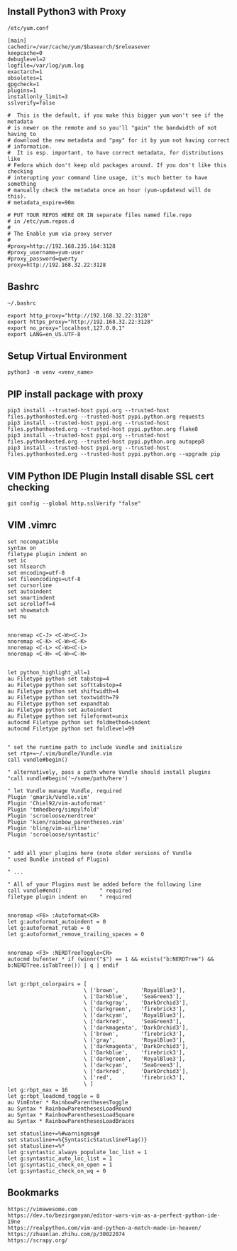 ## Install Python3 with Proxy

    /etc/yum.conf
    
    [main]
    cachedir=/var/cache/yum/$basearch/$releasever
    keepcache=0
    debuglevel=2
    logfile=/var/log/yum.log
    exactarch=1
    obsoletes=1
    gpgcheck=1
    plugins=1
    installonly_limit=3
    sslverify=false
    
    #  This is the default, if you make this bigger yum won't see if the metadata
    # is newer on the remote and so you'll "gain" the bandwidth of not having to
    # download the new metadata and "pay" for it by yum not having correct
    # information.
    #  It is esp. important, to have correct metadata, for distributions like
    # Fedora which don't keep old packages around. If you don't like this checking
    # interupting your command line usage, it's much better to have something
    # manually check the metadata once an hour (yum-updatesd will do this).
    # metadata_expire=90m
    
    # PUT YOUR REPOS HERE OR IN separate files named file.repo
    # in /etc/yum.repos.d
    #
    # The Enable yum via proxy server
    #
    #proxy=http://192.168.235.164:3128
    #proxy_username=yum-user
    #proxy_password=qwerty
    proxy=http://192.168.32.22:3128


## Bashrc
    ~/.bashrc
    
    export http_proxy="http://192.168.32.22:3128"
    export https_proxy="http://192.168.32.22:3128"
    export no_proxy="localhost,127.0.0.1"
    export LANG=en_US.UTF-8


## Setup Virtual Environment
    
    python3 -m venv <venv_name>

    
## PIP install package with proxy

    pip3 install --trusted-host pypi.org --trusted-host files.pythonhosted.org --trusted-host pypi.python.org requests
    pip3 install --trusted-host pypi.org --trusted-host files.pythonhosted.org --trusted-host pypi.python.org flake8
    pip3 install --trusted-host pypi.org --trusted-host files.pythonhosted.org --trusted-host pypi.python.org autopep8
    pip3 install --trusted-host pypi.org --trusted-host files.pythonhosted.org --trusted-host pypi.python.org --upgrade pip
    

    
## VIM Python IDE Plugin Install disable SSL cert checking
    
    git config --global http.sslVerify "false"
    
    
## VIM .vimrc

    set nocompatible
    syntax on
    filetype plugin indent on
    set ic
    set hlsearch
    set encoding=utf-8
    set fileencodings=utf-8
    set cursorline
    set autoindent
    set smartindent
    set scrolloff=4
    set showmatch
    set nu
    
    
    nnoremap <C-J> <C-W><C-J>
    nnoremap <C-K> <C-W><C-K>
    nnoremap <C-L> <C-W><C-L>
    nnoremap <C-H> <C-W><C-H>
    
    
    let python_highlight_all=1
    au Filetype python set tabstop=4
    au Filetype python set softtabstop=4
    au Filetype python set shiftwidth=4
    au Filetype python set textwidth=79
    au Filetype python set expandtab
    au Filetype python set autoindent
    au Filetype python set fileformat=unix
    autocmd Filetype python set foldmethod=indent
    autocmd Filetype python set foldlevel=99
    
    
    " set the runtime path to include Vundle and initialize
    set rtp+=~/.vim/bundle/Vundle.vim
    call vundle#begin()
    
    " alternatively, pass a path where Vundle should install plugins
    "call vundle#begin('~/some/path/here')
    
    " let Vundle manage Vundle, required
    Plugin 'gmarik/Vundle.vim'
    Plugin 'Chiel92/vim-autoformat'
    Plugin 'tmhedberg/simpylfold'
    Plugin 'scrooloose/nerdtree'
    Plugin 'kien/rainbow_parentheses.vim'
    Plugin 'bling/vim-airline'
    Plugin 'scrooloose/syntastic'
    
    
    " add all your plugins here (note older versions of Vundle
    " used Bundle instead of Plugin)
    
    " ...
    
    " All of your Plugins must be added before the following line
    call vundle#end()            " required
    filetype plugin indent on    " required
    
    
    nnoremap <F6> :Autoformat<CR>
    let g:autoformat_autoindent = 0
    let g:autoformat_retab = 0
    let g:autoformat_remove_trailing_spaces = 0
    
    
    nnoremap <F3> :NERDTreeToggle<CR>
    autocmd bufenter * if (winnr("$") == 1 && exists("b:NERDTree") && b:NERDTree.isTabTree()) | q | endif
    
    
    let g:rbpt_colorpairs = [
                            \ ['brown',       'RoyalBlue3'],
                            \ ['Darkblue',    'SeaGreen3'],
                            \ ['darkgray',    'DarkOrchid3'],
                            \ ['darkgreen',   'firebrick3'],
                            \ ['darkcyan',    'RoyalBlue3'],
                            \ ['darkred',     'SeaGreen3'],
                            \ ['darkmagenta', 'DarkOrchid3'],
                            \ ['brown',       'firebrick3'],
                            \ ['gray',        'RoyalBlue3'],
                            \ ['darkmagenta', 'DarkOrchid3'],
                            \ ['Darkblue',    'firebrick3'],
                            \ ['darkgreen',   'RoyalBlue3'],
                            \ ['darkcyan',    'SeaGreen3'],
                            \ ['darkred',     'DarkOrchid3'],
                            \ ['red',         'firebrick3'],
                            \ ]
    let g:rbpt_max = 16
    let g:rbpt_loadcmd_toggle = 0
    au VimEnter * RainbowParenthesesToggle
    au Syntax * RainbowParenthesesLoadRound
    au Syntax * RainbowParenthesesLoadSquare
    au Syntax * RainbowParenthesesLoadBraces
    
    set statusline+=%#warningmsg#
    set statusline+=%{SyntasticStatuslineFlag()}
    set statusline+=%*
    let g:syntastic_always_populate_loc_list = 1
    let g:syntastic_auto_loc_list = 1
    let g:syntastic_check_on_open = 1
    let g:syntastic_check_on_wq = 0


## Bookmarks

    https://vimawesome.com
    https://dev.to/bezirganyan/editor-wars-vim-as-a-perfect-python-ide-19ne
    https://realpython.com/vim-and-python-a-match-made-in-heaven/
    https://zhuanlan.zhihu.com/p/30022074
    https://scrapy.org/
